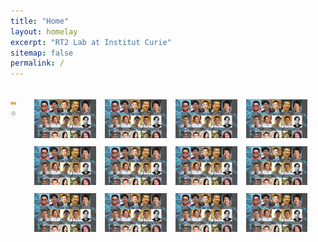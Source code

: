 ```yaml
---
title: "Home"
layout: homelay
excerpt: "RT2 Lab at Institut Curie"
sitemap: false
permalink: /
---
```


<div style="display: flex; flex-direction: row;">
  <div class="left" style="flex-basis: 15%;">
    
<p align="center"> 
<img src="images/logo/bbb_logo_yl_xl_v1.jpg" alt="logo example 2" style="width:100%; height:100%">
<img src="images/logo/screen_shot_2018-02-19_at_10.50.36_am_0.png" alt="logo example 3" style="width:75%; height:75%" >
</p>

  </div>
  
  <div>

<p align="center"> 
<img src="images/slider/flyer_v9.jpg" style="width:20%; height:20%; padding: 5px;">
<img src="images/slider/flyer_v9.jpg" style="width:20%; height:20%; padding: 5px;">
<img src="images/slider/flyer_v9.jpg" style="width:20%; height:20%; padding: 5px;">
<img src="images/slider/flyer_v9.jpg" style="width:20%; height:20%; padding: 5px;">
<img src="images/slider/flyer_v9.jpg" style="width:20%; height:20%; padding: 5px;">
<img src="images/slider/flyer_v9.jpg" style="width:20%; height:20%; padding: 5px;">
<img src="images/slider/flyer_v9.jpg" style="width:20%; height:20%; padding: 5px;">
<img src="images/slider/flyer_v9.jpg" style="width:20%; height:20%; padding: 5px;">
<img src="images/slider/flyer_v9.jpg" style="width:20%; height:20%; padding: 5px;">
<img src="images/slider/flyer_v9.jpg" style="width:20%; height:20%; padding: 5px;">
<img src="images/slider/flyer_v9.jpg" style="width:20%; height:20%; padding: 5px;">
<img src="images/slider/flyer_v9.jpg" style="width:20%; height:20%; padding: 5px;">
</p> 

</div>

</div>
